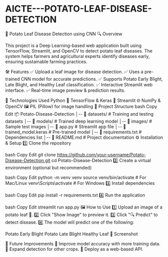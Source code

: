 # AICTE---POTATO-LEAF-DISEASE-DETECTION

🍂 Potato Leaf Disease Detection using CNN
🔍 Overview


This project is a Deep Learning-based web application built using TensorFlow, Streamlit, and OpenCV to detect potato leaf diseases. The system helps farmers and agricultural experts identify diseases early, ensuring sustainable farming practices.

🛠 Features
✅ Upload a leaf image for disease detection.
✅ Uses a pre-trained CNN model for accurate predictions.
✅ Supports Potato Early Blight, Late Blight, and Healthy Leaf classification.
✅ Interactive Streamlit web interface.
✅ Real-time image preview & prediction results.

📌 Technologies Used
Python 🐍
TensorFlow & Keras 🧠
Streamlit 🌐
NumPy & OpenCV 🖼
PIL (Pillow) for image handling
📂 Project Structure
bash
Copy
Edit
📦 Potato-Disease-Detection
│-- 📂 datasets/           # Training and testing datasets
│-- 📂 models/             # Trained deep learning model
│-- 📂 images/             # Sample test images
│-- 📝 app.py              # Streamlit app file
│-- 📝 trained_model.keras # Pre-trained model
│-- 📝 requirements.txt    # Dependencies list
│-- 📝 README.md           # Project documentation
⚙️ Installation & Setup
1️⃣ Clone the repository

bash
Copy
Edit
git clone https://github.com/your-username/Potato-Disease-Detection.git
cd Potato-Disease-Detection
2️⃣ Create a virtual environment (optional but recommended)

bash
Copy
Edit
python -m venv venv
source venv/bin/activate  # For Mac/Linux
venv\Scripts\activate     # For Windows
3️⃣ Install dependencies

bash
Copy
Edit
pip install -r requirements.txt
4️⃣ Run the application

bash
Copy
Edit
streamlit run app.py
🖼 How to Use
1️⃣ Upload an image of a potato leaf 🍂.
2️⃣ Click "Show Image" to preview it.
3️⃣ Click "🔍 Predict" to detect disease.
4️⃣ The model will predict one of the following:

Potato Early Blight
Potato Late Blight
Healthy Leaf
📸 Screenshot

📢 Future Improvements
🔹 Improve model accuracy with more training data.
🔹 Expand detection for other crops.
🔹 Deploy as a web-based API.

